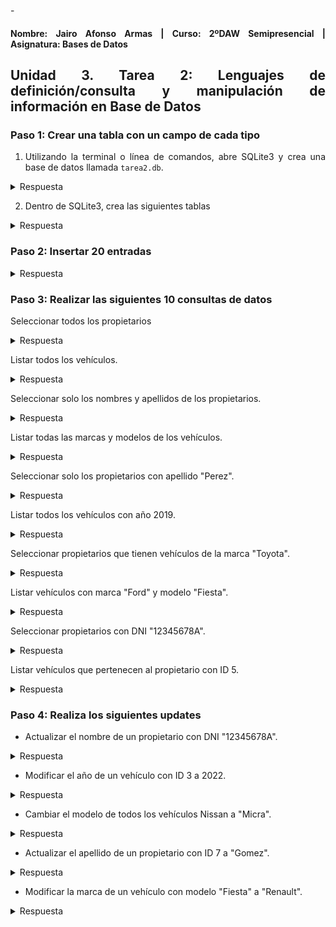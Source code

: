 -<div align="justify">

#### **Nombre: Jairo Afonso Armas | Curso: 2ºDAW Semipresencial | Asignatura: Bases de Datos** 

## **Unidad 3. Tarea 2: Lenguajes de definición/consulta y manipulación de información en Base de Datos**

### Paso 1: Crear una tabla con un campo de cada tipo

1. Utilizando la terminal o línea de comandos, abre SQLite3 y crea una base de datos llamada `tarea2.db`.

<details>
<summary>Respuesta</summary>
<br>
  <div align="center">
    <img src=images/Tarea2/Tarea2_Ejercicio1_1.PNG>
  </div>
</details>

2. Dentro de SQLite3, crea las siguientes tablas

<details>
<summary>Respuesta</summary>
<br>
  <div align="center">
    <img src=images/Tarea2/Tarea2_Ejercicio1_2.PNG>
    <img src=images/Tarea2/Tarea2_Ejercicio1_2_2.PNG>
  </div>
</details>

### Paso 2: Insertar 20 entradas

<details>
<summary>Respuesta</summary>
<br>
  <div align="center">
    <img src=images/Tarea2/Tarea2_Ejercicio2.PNG>
  </div>
</details>

### Paso 3: Realizar las siguientes 10 consultas de datos

Seleccionar todos los propietarios

<details>
<summary>Respuesta</summary>
<br>
  <div align="center">
    <img src=images/Tarea2/Tarea2_Ejercicio3.PNG>
  </div>
</details>

Listar todos los vehículos.

  <details>
<summary>Respuesta</summary>
<br>
  <div align="center">
    <img src=images/Tarea2/Tarea2_Ejercicio3_2.PNG>
  </div>
</details>

Seleccionar solo los nombres y apellidos de los propietarios.

<details>
<summary>Respuesta</summary>
<br>
  <div align="center">
    <img src=images/Tarea2/Tarea2_Ejercicio3_3.PNG>
  </div>
</details>

Listar todas las marcas y modelos de los vehículos.

<details>
<summary>Respuesta</summary>
<br>
  <div align="center">
    <img src=images/Tarea2/Tarea2_Ejercicio3_4.PNG>
  </div>
</details>

Seleccionar solo los propietarios con apellido "Perez".

<details>
<summary>Respuesta</summary>
<br>
  <div align="center">
    <img src=images/Tarea2/Tarea2_Ejercicio3_5.PNG>
  </div>
</details>

Listar todos los vehículos con año 2019.

<details>
<summary>Respuesta</summary>
<br>
  <div align="center">
    <img src=images/Tarea2/Tarea2_Ejercicio3_6.PNG>
  </div>
</details>

Seleccionar propietarios que tienen vehículos de la marca "Toyota".

<details>
<summary>Respuesta</summary>
<br>
  <div align="center">
    <img src=images/Tarea2/Tarea2_Ejercicio3_7.PNG>
  </div>
</details>

Listar vehículos con marca "Ford" y modelo "Fiesta".

<details>
<summary>Respuesta</summary>
<br>
  <div align="center">
    <img src=images/Tarea2/Tarea2_Ejercicio3_8.PNG>
  </div>
</details>

Seleccionar propietarios con DNI "12345678A".

<details>
<summary>Respuesta</summary>
<br>
  <div align="center">
    <img src=images/Tarea2/Tarea2_Ejercicio3_9.PNG>
  </div>
</details>

Listar vehículos que pertenecen al propietario con ID 5.

<details>
<summary>Respuesta</summary>
<br>
  <div align="center">
    <img src=images/Tarea2/Tarea2_Ejercicio3_10.PNG>
  </div>
</details>

### Paso 4: Realiza los siguientes updates

- Actualizar el nombre de un propietario con DNI "12345678A".

<details>
<summary>Respuesta</summary>
<br>
  <div align="center">
    <img src=images/Tarea2/Tarea2_Ejercicio4_1.PNG>
  </div>
</details>

- Modificar el año de un vehículo con ID 3 a 2022.

<details>
<summary>Respuesta</summary>
<br>
  <div align="center">
    <img src=images/Tarea2/Tarea2_Ejercicio4_2.PNG>
  </div>
</details>

- Cambiar el modelo de todos los vehículos Nissan a "Micra".

<details>
<summary>Respuesta</summary>
<br>
  <div align="center">
    <img src=images/Tarea2/Tarea2_Ejercicio4_3.PNG>
  </div>
</details>

- Actualizar el apellido de un propietario con ID 7 a "Gomez".

<details>
<summary>Respuesta</summary>
<br>
  <div align="center">
    <img src=images/Tarea2/Tarea2_Ejercicio4_4.PNG>
  </div>
</details>

- Modificar la marca de un vehículo con modelo "Fiesta" a "Renault".

<details>
<summary>Respuesta</summary>
<br>
  <div align="center">
    <img src=images/Tarea2/Tarea2_Ejercicio4_5.PNG>
  </div>
</details>

</div>

